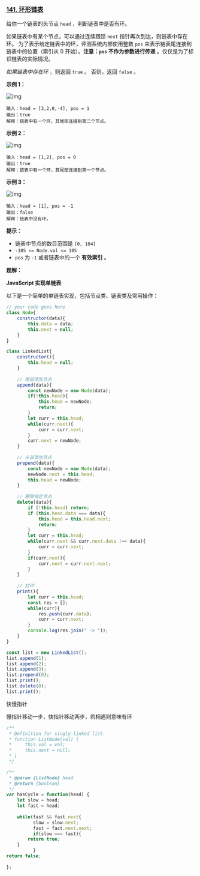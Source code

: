 ### [141. 环形链表](https://leetcode.cn/problems/linked-list-cycle/)

给你一个链表的头节点 `head` ，判断链表中是否有环。

如果链表中有某个节点，可以通过连续跟踪 `next` 指针再次到达，则链表中存在环。 为了表示给定链表中的环，评测系统内部使用整数 `pos` 来表示链表尾连接到链表中的位置（索引从 0 开始）。**注意：`pos` 不作为参数进行传递** 。仅仅是为了标识链表的实际情况。

*如果链表中存在环* ，则返回 `true` 。 否则，返回 `false` 。

 

**示例 1：**

![img](assets/circularlinkedlist.png)

```
输入：head = [3,2,0,-4], pos = 1
输出：true
解释：链表中有一个环，其尾部连接到第二个节点。
```

**示例 2：**

![img](assets/circularlinkedlist_test2.png)

```
输入：head = [1,2], pos = 0
输出：true
解释：链表中有一个环，其尾部连接到第一个节点。
```

**示例 3：**

![img](assets/circularlinkedlist_test3.png)

```
输入：head = [1], pos = -1
输出：false
解释：链表中没有环。
```

 

**提示：**

- 链表中节点的数目范围是 `[0, 104]`
- `-105 <= Node.val <= 105`
- `pos` 为 `-1` 或者链表中的一个 **有效索引** 。



**题解：**

**JavaScript 实现单链表**

以下是一个简单的单链表实现，包括节点类、链表类及常用操作：

```js
// your code goes here
class Node{
    constructor(data){
        this.data = data;
        this.next = null;
    }
}

class LinkedList{
    constructor(){
        this.head = null;
    }
    
    // 尾部添加节点
    append(data){
        const newNode = new Node(data);
        if(!this.head){
            this.head = newNode;
            return;
        }
        let curr = this.head;
        while(curr.next){
            curr = curr.next;
        }
        curr.next = newNode;
    }
    
    // 头部添加节点
    prepend(data){
        const newNode = new Node(data);
        newNode.next = this.head;
        this.head = newNode;
    }
    
    // 删除指定节点
    delete(data){
        if (!this.head) return;
        if (this.head.data === data){
            this.head = this.head.next;
            return;
        }
        let curr = this.head;
        while(curr.next && curr.next.data !== data){
            curr = curr.next;
        }
        if(curr.next){
            curr.next = curr.next.next;
        }
    }
    
    // 打印
    print(){
        let curr = this.head;
        const res = [];
        while(curr){
            res.push(curr.data);
            curr = curr.next;
        }
        console.log(res.join(" -> "));
    }
}

const list = new LinkedList();
list.append(1);
list.append(2);
list.append(3);
list.prepend(0);
list.print();
list.delete(0);
list.print();
```

快慢指针

慢指针移动一步，快指针移动两步，若相遇则意味有环

```js
/**
 * Definition for singly-linked list.
 * function ListNode(val) {
 *     this.val = val;
 *     this.next = null;
 * }
 */

/**
 * @param {ListNode} head
 * @return {boolean}
 */
var hasCycle = function(head) {
	let slow = head;
    let fast = head;
    
    while(fast && fast.next{
          slow = slow.next;
          fast = fast.next.next;
          if(slow === fast){
        return true;
    }
          }
return false;
    
};
```

